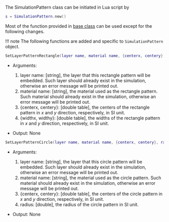 The SimulationPattern class can be initiated in Lua script by
```lua
s = SimulationPattern.new()
```

Most of the function provided in [base class](baseClass.md) can be used except for the following changes.


!!! note
    The following functions are added and specific to `SimulationPattern` object.

```lua
SetLayerPatternRectangle(layer name, material name, {centerx, centery}, {widthx, widthy})
```
* Arguments:
    1. layer name: [string], the layer that this rectangle pattern will be embedded. Such layer should already exist in the simulation, otherwise an error message will be printed out.
    2. material name: [string],  the material used as the rectangle pattern. Such material should already exist in the simulation, otherwise an error message will be printed out.
    3. {centerx, centery}: [double table], the centers of the rectangle pattern in $x$ and $y$ direction, respectively, in SI unit.
    4. {widthx, widthy}: [double table], the widths of the rectangle pattern in $x$ and $y$ direction, respectively, in SI unit.

* Output: None

```lua
SetLayerPatternCircle(layer name, material name, {centerx, centery}, radius)
```
* Arguments:
    1. layer name: [string], the layer that this circle pattern will be embedded. Such layer should already exist in the simulation, otherwise an error message will be printed out.
    2. material name: [string],  the material used as the circle pattern. Such material should already exist in the simulation, otherwise an error message will be printed out.
    3. {centerx, centery}: [double table], the centers of the circle pattern in $x$ and $y$ direction, respectively, in SI unit.
    4. radius: [double], the radius of the circle pattern in SI unit.

* Output: None
